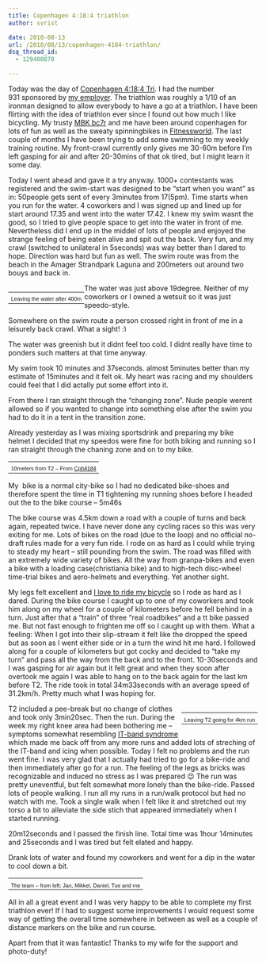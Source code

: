 ```yaml
---
title: Copenhagen 4:18:4 triathlon
author: svrist

date: 2010-08-13
url: /2010/08/13/copenhagen-4184-triathlon/
dsq_thread_id:
  - 129400878

---
```

Today was the day of <a title="CPH4:18:4 tri website" href="http://www.challengecopenhagen.com/da/copenhagen4184tri/velkommen" target="_blank">Copenhagen 4:18:4 Tri</a>. I had the number 931 sponsored by [my employer][1]. The triathlon was roughly a 1/10 of an ironman designed to allow everybody to have a go at a triathlon. I have been flirting with the idea of triathlon ever since I found out how much I like bicycling. My trusty <a title="MBK bc7r image" href="http://www.cykelogautoboersen.dk/upload/cykler/bc7r.jpg" target="_blank">MBK bc7r</a> and me have been around copenhagen for lots of fun as well as the sweaty spinningbikes in <a title="Fw website" href="http://fitnessworld.dk/" target="_blank">Fitnessworld</a>. The last couple of months I have been trying to add some swimming to my weekly training routine. My front-crawl currently only gives me 30-60m before I&#8217;m left gasping for air and after 20-30mins of that ok tired, but I might learn it some day.

Today I went ahead and gave it a try anyway. 1000+ contestants was registered and the swim-start was designed to be &#8220;start when you want&#8221; as in: 50people gets sent of every 3minutes from 17(5pm). Time starts when you run for the water. 4 coworkers and I was signed up and lined up for start around 17.35 and went into the water 17.42. I knew my swim wasnt the good, so I tried to give people space to get into the water in front of me. Nevertheless did I end up in the middel of lots of people and enjoyed the strange feeling of being eaten alive and spit out the back. Very fun, and my crawl (switched to unilateral in 5seconds) was way better than I dared to hope. Direction was hard but fun as well. The swim route was from the beach in the Amager Strandpark Laguna and 200meters out around two bouys and back in.

<table style="width: auto; float: left;">
  <tr>
    <td>
      <a href="http://picasaweb.google.dk/lh/photo/YOkmBHCFFxaRis0H3HPH9g?feat=embedwebsite"><img src="http://lh5.ggpht.com/_jLzRdFOZO-c/TGWlWsoZXoI/AAAAAAAAGhA/KhuDYsUA6oU/s288/DSC_0019.jpg" alt="" /></a>
    </td>
  </tr>
  
  <tr>
    <td style="font-family: arial,sans-serif; font-size: 11px; text-align: right;">
      Leaving the water after 400m
    </td>
  </tr>
</table>

The water was just above 19degree. Neither of my coworkers or I owned a wetsuit so it was just speedo-style.

Somewhere on the swim route a person crossed right in front of me in a leisurely back crawl. What a sight! <img src="http://blog.vrist.dk/newwp/wp-includes/images/smilies/simple-smile.png" alt=":)" class="wp-smiley" style="height: 1em; max-height: 1em;" />

The water was greenish but it didnt feel too cold. I didnt really have time to ponders such matters at that time anyway.

My swim took 10 minutes and 37seconds. almost 5minutes better than my estimate of 15minutes and it felt ok. My heart was racing and my shoulders could feel that I did actally put some effort into it.

From there I ran straight through the &#8220;changing zone&#8221;. Nude people werent allowed so if you wanted to change into something else after the swim you had to do it in a tent in the transition zone.

Already yesterday as I was mixing sportsdrink and preparing my bike helmet I decided that my speedos were fine for both biking and running so I ran straight through the chaning zone and on to my bike.

<table style="width: auto;">
  <tr>
    <td>
      <a href="http://picasaweb.google.dk/lh/photo/eTm4qsfFgIIZuSK-JV5JNw?feat=embedwebsite"><img src="http://lh6.ggpht.com/_jLzRdFOZO-c/TGWlaiNG2RI/AAAAAAAAGhY/h4viRb7hK8M/s600/DSC_0027.jpg" alt="" /></a>
    </td>
  </tr>
  
  <tr>
    <td style="font-family: arial,sans-serif; font-size: 11px; text-align: right;">
      10meters from T2 &#8211; From <a href="http://picasaweb.google.dk/svrist/Cph4184?feat=embedwebsite">Cph4184</a>
    </td>
  </tr>
</table>

My  bike is a normal city-bike so I had no dedicated bike-shoes and therefore spent the time in T1 tightening my running shoes before I headed out the to the bike course &#8211; 5m46s

The bike course was 4.5km down a road with a couple of turns and back again, repeated twice. I have never done any cycling races so this was very exiting for me. Lots of bikes on the road (due to the loop) and no official no-draft rules made for a very fun ride. I rode on as hard as I could while trying to steady my heart &#8211; still pounding from the swim. The road was filled with an extremely wide variety of bikes. All the way from granpa-bikes and even a bike with a loading case(christiania bike) and to high-tech disc-wheel time-trial bikes and aero-helmets and everything. Yet another sight.

My legs felt excellent and <a title="Queen Bicycle - youtube" href="http://www.youtube.com/watch?v=kpy4xNAnWzM" target="_blank">I love to ride my bicycle</a> so I rode as hard as I dared. During the bike course I caught up to one of my coworkers and took him along on my wheel for a couple of kilometers before he fell behind in a turn. Just after that a &#8220;train&#8221; of three &#8220;real roadbikes&#8221; and a tt bike passed me. But not fast enough to frighten me off so I caught up with them. What a feeling: When I got into their slip-stream it felt like the dropped the speed but as soon as I went either side or in a turn the wind hit me hard. I followed along for a couple of kilometers but got cocky and decided to &#8220;take my turn&#8221; and pass all the way from the back and to the front. 10-30seconds and I was gasping for air again but it felt great and when they soon after overtook me again I was able to hang on to the back again for the last km before T2. The ride took in total 34m33seconds with an average speed of 31.2km/h. Pretty much what I was hoping for.

<table style="width: auto; float: right;">
  <tr>
    <td>
      <a href="http://picasaweb.google.dk/lh/photo/aPPHPFZEkt3B_cVRGCMuPA?feat=embedwebsite"><img src="http://lh6.ggpht.com/_jLzRdFOZO-c/TGWlZwRxnEI/AAAAAAAAGhU/0w9jPdaQhBc/s288/DSC_0030.jpg" alt="" /></a>
    </td>
  </tr>
  
  <tr>
    <td style="font-family: arial,sans-serif; font-size: 11px; text-align: right;">
      Leaving T2 going for 4km run
    </td>
  </tr>
</table>

T2 included a pee-break but no change of clothes and took only 3min20sec. Then the run. During the week my right knee area had been bothering me &#8211; symptoms somewhat resembling <a title="WP: Illitibial band syndrome" href="http://en.wikipedia.org/wiki/Iliotibial_band_syndrome" target="_blank">IT-band syndrome</a> which made me back off from any more runs and added lots of streching of the IT-band and icing when possible. Today I felt no problems and the run went fine. I was very glad that I actually had tried to go for a bike-ride and then immediately after go for a run. The feeling of the legs as bricks was recognizable and induced no stress as I was prepared 😉 The run was pretty uneventful, but felt somewhat more lonely than the bike-ride. Passed lots of people walking. I run all my runs in a run/walk protocol but had no watch with me. Took a single walk when I felt like it and stretched out my torso a bit to alleviate the side stich that appeared immediately when I started running.

20m12seconds and I passed the finish line. Total time was 1hour 14minutes and 25seconds and I was tired but felt elated and happy.

Drank lots of water and found my coworkers and went for a dip in the water to cool down a bit.

<table style="width: auto;">
  <tr>
    <td>
      <a href="http://picasaweb.google.dk/lh/photo/wNU3RqyWP9QT4uoVSAeqnw?feat=embedwebsite"><img src="http://lh4.ggpht.com/_jLzRdFOZO-c/TGWlYUQtyWI/AAAAAAAAGhM/yrVUC6vSc-U/s600/DSC_0077-1.jpg" alt="" /></a>
    </td>
  </tr>
  
  <tr>
    <td style="font-family: arial,sans-serif; font-size: 11px; text-align: right;">
      The team &#8211; from left: Jan, Mikkel, Daniel, Tue and me
    </td>
  </tr>
</table>

All in all a great event and I was very happy to be able to complete my first triathlon ever! If I had to suggest some improvements I would request some way of getting the overall time somewhere in between as well as a couple of distance markers on the bike and run course.

Apart from that it was fantastic! Thanks to my wife for the support and photo-duty!

 [1]: http://www.netcompany.com